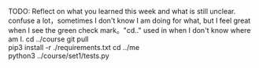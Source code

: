 TODO: Reflect on what you learned this week and what is still unclear.
confuse a lot，sometimes I don't know I am doing for what, but I feel great when I see the green check mark。"cd.." used in when I don't know where am I.
cd ../course
git pull   
pip3 install -r ./requirements.txt
cd ../me   
python3 ../course/set1/tests.py